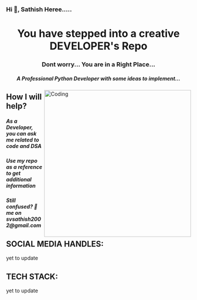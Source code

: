 ### Hi 👋, Sathish Heree.....

<h1 align="center"> You have stepped into a creative DEVELOPER's Repo </h1>
<h3 align="center"> Dont worry... You are in a Right Place...</h3>
<h5 align="center"> A Professional Python Developer with some ideas to implement...</h5>
<img align="right" alt="Coding" width="400" src="https://cdn.dribbble.com/users/1162077/screenshots/3848914/programmer.gif">

##  How I will help?

<h5> As a Developer, you can ask me related to code and DSA</h5>
<h5> Use my repo as a reference to get additional information</h5>
<h5> Still confused? 💬 me on svsathish2002@gmail.com</h5>

## SOCIAL MEDIA HANDLES:

yet to update





## TECH STACK:


yet to update

 



<!--
**sathishshankar2002/sathishshankar2002** is a ✨ _special_ ✨ repository because its `README.md` (this file) appears on your GitHub profile.

Here are some ideas to get you started:

- 🔭 I’m currently working on DEVELOPING MYSELF
- 🌱 I’m currently learning JAVA
- 👯 I’m looking to collaborate on Projects
- 🤔 I’m looking for help with Job
- 💬 Ask me about Programming
- 📫 How to reach me: svsathish2002@gmail.com
- 😄 Pronouns: Not needed
- ⚡ Fun fact: Do your duty and expect nothing in return...
-->
